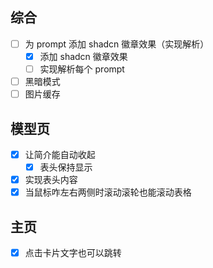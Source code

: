 ## 综合
- [ ] 为 prompt 添加 shadcn 徽章效果（实现解析）
  - [x] 添加 shadcn 徽章效果
  - [ ] 实现解析每个 prompt
- [ ] 黑暗模式
- [ ] 图片缓存

## 模型页
- [x] 让简介能自动收起
  - [x] 表头保持显示
- [x] 实现表头内容
- [x] 当鼠标咋左右两侧时滚动滚轮也能滚动表格

## 主页
- [x] 点击卡片文字也可以跳转